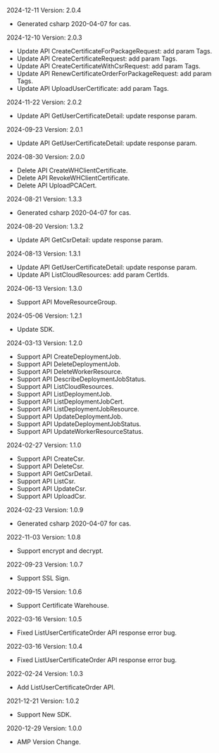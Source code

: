2024-12-11 Version: 2.0.4
- Generated csharp 2020-04-07 for cas.

2024-12-10 Version: 2.0.3
- Update API CreateCertificateForPackageRequest: add param Tags.
- Update API CreateCertificateRequest: add param Tags.
- Update API CreateCertificateWithCsrRequest: add param Tags.
- Update API RenewCertificateOrderForPackageRequest: add param Tags.
- Update API UploadUserCertificate: add param Tags.


2024-11-22 Version: 2.0.2
- Update API GetUserCertificateDetail: update response param.


2024-09-23 Version: 2.0.1
- Update API GetUserCertificateDetail: update response param.


2024-08-30 Version: 2.0.0
- Delete API CreateWHClientCertificate.
- Delete API RevokeWHClientCertificate.
- Delete API UploadPCACert.


2024-08-21 Version: 1.3.3
- Generated csharp 2020-04-07 for cas.

2024-08-20 Version: 1.3.2
- Update API GetCsrDetail: update response param.


2024-08-13 Version: 1.3.1
- Update API GetUserCertificateDetail: update response param.
- Update API ListCloudResources: add param CertIds.


2024-06-13 Version: 1.3.0
- Support API MoveResourceGroup.


2024-05-06 Version: 1.2.1
- Update SDK.

2024-03-13 Version: 1.2.0
- Support API CreateDeploymentJob.
- Support API DeleteDeploymentJob.
- Support API DeleteWorkerResource.
- Support API DescribeDeploymentJobStatus.
- Support API ListCloudResources.
- Support API ListDeploymentJob.
- Support API ListDeploymentJobCert.
- Support API ListDeploymentJobResource.
- Support API UpdateDeploymentJob.
- Support API UpdateDeploymentJobStatus.
- Support API UpdateWorkerResourceStatus.


2024-02-27 Version: 1.1.0
- Support API CreateCsr.
- Support API DeleteCsr.
- Support API GetCsrDetail.
- Support API ListCsr.
- Support API UpdateCsr.
- Support API UploadCsr.


2024-02-23 Version: 1.0.9
- Generated csharp 2020-04-07 for cas.

2022-11-03 Version: 1.0.8
- Support encrypt and decrypt.

2022-09-23 Version: 1.0.7
- Support SSL Sign.

2022-09-15 Version: 1.0.6
- Support Certificate Warehouse.

2022-03-16 Version: 1.0.5
- Fixed ListUserCertificateOrder API response error bug.

2022-03-16 Version: 1.0.4
- Fixed ListUserCertificateOrder API response error bug.

2022-02-24 Version: 1.0.3
- Add ListUserCertificateOrder API.

2021-12-21 Version: 1.0.2
- Support New SDK.

2020-12-29 Version: 1.0.0
- AMP Version Change.

